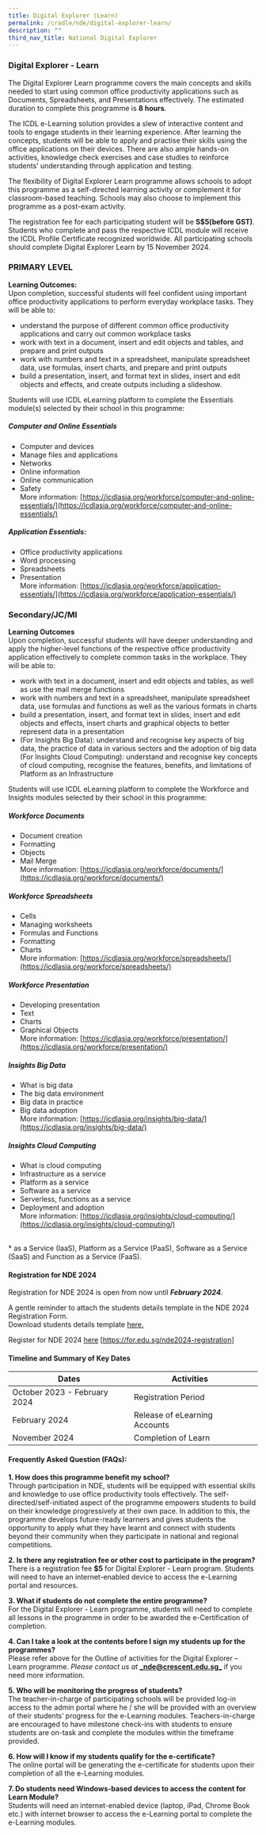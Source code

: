 ```yaml
---
title: Digital Explorer (Learn)
permalink: /cradle/nde/digital-explorer-learn/
description: ""
third_nav_title: National Digital Explorer
---
```

### **Digital Explorer - Learn** ###
The Digital Explorer Learn programme covers the main concepts and skills needed to start using common office productivity applications such as Documents, Spreadsheets, and Presentations effectively. The estimated duration to complete this programme is **8 hours**.

The ICDL e-Learning solution provides a slew of interactive content and tools to engage students in their learning experience. After learning the concepts, students will be able to apply and practise their skills using the office applications on their devices. There are also ample hands-on activities, knowledge check exercises and case studies to reinforce students’ understanding through application and testing.

The flexibility of Digital Explorer Learn programme allows schools to adopt this programme as a self-directed learning activity or complement it for classroom-based teaching. Schools may also choose to implement this programme as a post-exam activity.

The registration fee for each participating student will be **S$5(before GST)**. Students who complete and pass the respective ICDL module will receive the ICDL Profile Certificate recognized worldwide. All participating schools should complete Digital Explorer Learn by 15 November 2024.


### PRIMARY LEVEL ###

**Learning Outcomes:** <br>
Upon completion, successful students will feel confident using important office productivity applications to perform everyday workplace tasks. They will be able to:

* understand the purpose of different common office productivity applications and carry out common workplace tasks<br>
* work with text in a document, insert and edit objects and tables, and prepare and print outputs <br>
* work with numbers and text in a spreadsheet, manipulate spreadsheet data, use formulas, insert charts, and prepare and print outputs <br>
*  build a presentation, insert, and format text in slides, insert and edit objects and effects, and create outputs including a slideshow. <br>

Students will use ICDL eLearning platform to complete the Essentials module(s) selected by their school in this programme:<br>

##### Computer and Online Essentials #####
* Computer and devices
*  Manage files and applications
* Networks
* Online information
* Online communication
* Safety<br> 
More information: [https://icdlasia.org/workforce/computer-and-online-essentials/](https://icdlasia.org/workforce/computer-and-online-essentials/)

##### Application Essentials: #####
* Office productivity applications
* Word processing
* Spreadsheets
* Presentation <br>
More information: [https://icdlasia.org/workforce/application-essentials/](https://icdlasia.org/workforce/application-essentials/)



### Secondary/JC/MI ###

**Learning Outcomes**<br>
Upon completion, successful students will have deeper understanding and apply the higher-level functions of the respective office productivity application effectively to complete common tasks in the workplace. They will be able to: <br>

* work with text in a document, insert and edit objects and tables, as well as use the mail merge functions<br>
* work with numbers and text in a spreadsheet, manipulate spreadsheet data, use formulas and functions as well as the various formats in charts<br>
* build a presentation, insert, and format text in slides, insert and edit objects and effects, insert charts and graphical objects to better represent data in a presentation <br>
* (For Insights Big Data): understand and recognise key aspects of big data, the practice of data in various sectors and the adoption of big data <br>
(For Insights Cloud Computing): understand and recognise key concepts of cloud computing, recognise the features, benefits, and limitations of Platform as an Infrastructure<br>

Students will use ICDL eLearning platform to complete the Workforce and Insights modules selected by their school in this programme:

##### Workforce Documents #####
* Document creation
* Formatting
* Objects
* Mail Merge <br>
More information: [https://icdlasia.org/workforce/documents/](https://icdlasia.org/workforce/documents/)

##### Workforce Spreadsheets #####
* Cells
* Managing worksheets
* Formulas and Functions&nbsp;
* Formatting
*  Charts&nbsp;<br>
More information: [https://icdlasia.org/workforce/spreadsheets/](https://icdlasia.org/workforce/spreadsheets/)

##### Workforce Presentation #####
* Developing presentation&nbsp;
* Text
* Charts
* Graphical Objects <br>
More information: [https://icdlasia.org/workforce/presentation/](https://icdlasia.org/workforce/presentation/)

##### Insights Big Data #####
* What is big data
* The big data environment
* Big data in practice
* Big data adoption <br>
More information: [https://icdlasia.org/insights/big-data/](https://icdlasia.org/insights/big-data/)

##### Insights Cloud Computing #####
* What is cloud computing
* Infrastructure as a service
* Platform as a service
* Software as a service
* Serverless, functions as a service
* Deployment and adoption <br>
More information: [https://icdlasia.org/insights/cloud-computing/](https://icdlasia.org/insights/cloud-computing/)
<br>
* as a Service (IaaS), Platform as a Service (PaaS), Software as a Service (SaaS) and Function as a Service (FaaS).

#### **Registration for NDE 2024** ####
Registration for NDE 2024 is open from now until ***February 2024***.

A gentle reminder to attach the students details template in the NDE 2024 Registration Form.<br>
Download students details template [here.](https://livecrescentedu-my.sharepoint.com/:x:/g/personal/foo_wen_yeow_crescent_edu_sg/EZ4RNnICjBhAoG3DM0gQkjoBM28Vx1oAGHOnmIbndOXjFw?e=umU5Ve) 

Register for NDE 2024 [here](https://for.edu.sg/nde2024-registration) [https://for.edu.sg/nde2024-registration]


#### **Timeline and Summary of Key Dates**



| Dates | Activities |  |
| -------- | -------- | -------- |
| October 2023 - February 2024     | Registration Period    |    
February 2024| Release of eLearning Accounts
November 2024 | Completion of Learn 



#### **Frequently Asked Question (FAQs):**

**1\. How does this programme benefit my school?**<br>
Through participation in NDE, students will be equipped with essential skills and knowledge to use office productivity tools effectively. The self-directed/self-initiated aspect of the programme empowers students to build on their knowledge progressively at their own pace. In addition to this, the programme develops future-ready learners and gives students the opportunity to apply what they have learnt and connect with students beyond their community when they participate in national and regional competitions.

**2\. Is there any registration fee or other cost to participate in the program?**<br>
There is a registration fee **$5** for Digital Explorer - Learn program. Students will need to have an internet-enabled device to access the e-Learning portal and resources.

**3\. What if students do not complete the entire programme?** <br>
For the Digital Explorer - Learn programme, students will need to complete all lessons in the programme in order to be awarded the e-Certification of completion.

**4\. Can I take a look at the contents before I sign my students up for the programmes?** <br>
Please refer above for the Outline of activities for the Digital Explorer – Learn programme.&nbsp;_Please contact us at_&nbsp;[**_nde@crescent.edu.sg_**](mailto:nde@crescent.edu.sg)&nbsp;if you need more information.

**5\. Who will be monitoring the progress of students?** <br>
The teacher-in-charge of participating schools will be provided log-in access to the admin portal where he / she will be provided with an overview of their students’ progress for the e-Learning modules. Teachers-in-charge are encouraged to have milestone check-ins with students to ensure students are on-task and complete the modules within the timeframe provided.

**6\. How will I know if my students qualify for the e-certificate?**<br>
The online portal will be generating the e-certificate for students upon their completion of all the e-Learning modules.

**7\. Do students need Windows-based devices to access the content for Learn Module?** <br>
Students will need an internet-enabled device (laptop, iPad, Chrome Book etc.) with internet browser to access the e-Learning portal to complete the e-Learning modules.